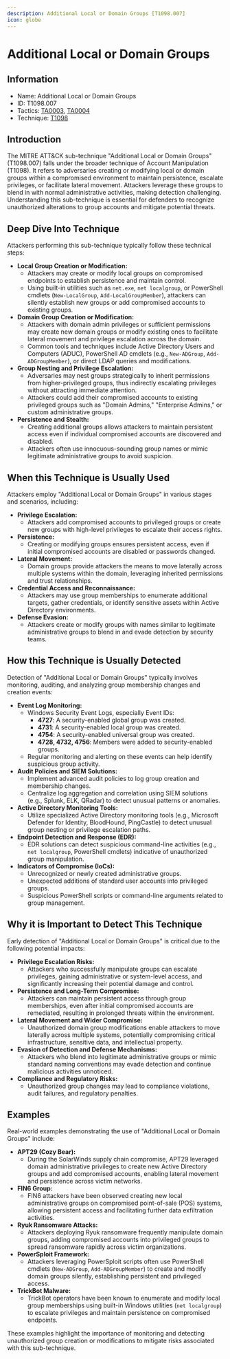 ```yaml
---
description: Additional Local or Domain Groups [T1098.007]
icon: globe
---
```


# Additional Local or Domain Groups

## Information

* Name: Additional Local or Domain Groups
* ID: T1098.007
* Tactics: [TA0003](../../ta0003/), [TA0004](../)
* Technique: [T1098](./)

## Introduction

The MITRE ATT\&CK sub-technique "Additional Local or Domain Groups" (T1098.007) falls under the broader technique of Account Manipulation (T1098). It refers to adversaries creating or modifying local or domain groups within a compromised environment to maintain persistence, escalate privileges, or facilitate lateral movement. Attackers leverage these groups to blend in with normal administrative activities, making detection challenging. Understanding this sub-technique is essential for defenders to recognize unauthorized alterations to group accounts and mitigate potential threats.

## Deep Dive Into Technique

Attackers performing this sub-technique typically follow these technical steps:

* **Local Group Creation or Modification:**
  * Attackers may create or modify local groups on compromised endpoints to establish persistence and maintain control.
  * Using built-in utilities such as `net.exe`, `net localgroup`, or PowerShell cmdlets (`New-LocalGroup`, `Add-LocalGroupMember`), attackers can silently establish new groups or add compromised accounts to existing groups.
* **Domain Group Creation or Modification:**
  * Attackers with domain admin privileges or sufficient permissions may create new domain groups or modify existing ones to facilitate lateral movement and privilege escalation across the domain.
  * Common tools and techniques include Active Directory Users and Computers (ADUC), PowerShell AD cmdlets (e.g., `New-ADGroup`, `Add-ADGroupMember`), or direct LDAP queries and modifications.
* **Group Nesting and Privilege Escalation:**
  * Adversaries may nest groups strategically to inherit permissions from higher-privileged groups, thus indirectly escalating privileges without attracting immediate attention.
  * Attackers could add their compromised accounts to existing privileged groups such as "Domain Admins," "Enterprise Admins," or custom administrative groups.
* **Persistence and Stealth:**
  * Creating additional groups allows attackers to maintain persistent access even if individual compromised accounts are discovered and disabled.
  * Attackers often use innocuous-sounding group names or mimic legitimate administrative groups to avoid suspicion.

## When this Technique is Usually Used

Attackers employ "Additional Local or Domain Groups" in various stages and scenarios, including:

* **Privilege Escalation:**
  * Attackers add compromised accounts to privileged groups or create new groups with high-level privileges to escalate their access rights.
* **Persistence:**
  * Creating or modifying groups ensures persistent access, even if initial compromised accounts are disabled or passwords changed.
* **Lateral Movement:**
  * Domain groups provide attackers the means to move laterally across multiple systems within the domain, leveraging inherited permissions and trust relationships.
* **Credential Access and Reconnaissance:**
  * Attackers may use group memberships to enumerate additional targets, gather credentials, or identify sensitive assets within Active Directory environments.
* **Defense Evasion:**
  * Attackers create or modify groups with names similar to legitimate administrative groups to blend in and evade detection by security teams.

## How this Technique is Usually Detected

Detection of "Additional Local or Domain Groups" typically involves monitoring, auditing, and analyzing group membership changes and creation events:

* **Event Log Monitoring:**
  * Windows Security Event Logs, especially Event IDs:
    * **4727**: A security-enabled global group was created.
    * **4731**: A security-enabled local group was created.
    * **4754**: A security-enabled universal group was created.
    * **4728, 4732, 4756**: Members were added to security-enabled groups.
  * Regular monitoring and alerting on these events can help identify suspicious group activity.
* **Audit Policies and SIEM Solutions:**
  * Implement advanced audit policies to log group creation and membership changes.
  * Centralize log aggregation and correlation using SIEM solutions (e.g., Splunk, ELK, QRadar) to detect unusual patterns or anomalies.
* **Active Directory Monitoring Tools:**
  * Utilize specialized Active Directory monitoring tools (e.g., Microsoft Defender for Identity, BloodHound, PingCastle) to detect unusual group nesting or privilege escalation paths.
* **Endpoint Detection and Response (EDR):**
  * EDR solutions can detect suspicious command-line activities (e.g., `net localgroup`, PowerShell cmdlets) indicative of unauthorized group manipulation.
* **Indicators of Compromise (IoCs):**
  * Unrecognized or newly created administrative groups.
  * Unexpected additions of standard user accounts into privileged groups.
  * Suspicious PowerShell scripts or command-line arguments related to group management.

## Why it is Important to Detect This Technique

Early detection of "Additional Local or Domain Groups" is critical due to the following potential impacts:

* **Privilege Escalation Risks:**
  * Attackers who successfully manipulate groups can escalate privileges, gaining administrative or system-level access, and significantly increasing their potential damage and control.
* **Persistence and Long-Term Compromise:**
  * Attackers can maintain persistent access through group memberships, even after initial compromised accounts are remediated, resulting in prolonged threats within the environment.
* **Lateral Movement and Wider Compromise:**
  * Unauthorized domain group modifications enable attackers to move laterally across multiple systems, potentially compromising critical infrastructure, sensitive data, and intellectual property.
* **Evasion of Detection and Defense Mechanisms:**
  * Attackers who blend into legitimate administrative groups or mimic standard naming conventions may evade detection and continue malicious activities unnoticed.
* **Compliance and Regulatory Risks:**
  * Unauthorized group changes may lead to compliance violations, audit failures, and regulatory penalties.

## Examples

Real-world examples demonstrating the use of "Additional Local or Domain Groups" include:

* **APT29 (Cozy Bear):**
  * During the SolarWinds supply chain compromise, APT29 leveraged domain administrative privileges to create new Active Directory groups and add compromised accounts, enabling lateral movement and persistence across victim networks.
* **FIN6 Group:**
  * FIN6 attackers have been observed creating new local administrative groups on compromised point-of-sale (POS) systems, allowing persistent access and facilitating further data exfiltration activities.
* **Ryuk Ransomware Attacks:**
  * Attackers deploying Ryuk ransomware frequently manipulate domain groups, adding compromised accounts into privileged groups to spread ransomware rapidly across victim organizations.
* **PowerSploit Framework:**
  * Attackers leveraging PowerSploit scripts often use PowerShell cmdlets (`New-ADGroup`, `Add-ADGroupMember`) to create and modify domain groups silently, establishing persistent and privileged access.
* **TrickBot Malware:**
  * TrickBot operators have been known to enumerate and modify local group memberships using built-in Windows utilities (`net localgroup`) to escalate privileges and maintain persistence on compromised endpoints.

These examples highlight the importance of monitoring and detecting unauthorized group creation or modifications to mitigate risks associated with this sub-technique.
